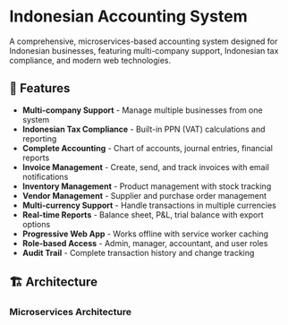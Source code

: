 # Indonesian Accounting System

A comprehensive, microservices-based accounting system designed for Indonesian businesses, featuring multi-company support, Indonesian tax compliance, and modern web technologies.

## 🌟 Features

- **Multi-company Support** - Manage multiple businesses from one system
- **Indonesian Tax Compliance** - Built-in PPN (VAT) calculations and reporting
- **Complete Accounting** - Chart of accounts, journal entries, financial reports
- **Invoice Management** - Create, send, and track invoices with email notifications
- **Inventory Management** - Product management with stock tracking
- **Vendor Management** - Supplier and purchase order management
- **Multi-currency Support** - Handle transactions in multiple currencies
- **Real-time Reports** - Balance sheet, P&L, trial balance with export options
- **Progressive Web App** - Works offline with service worker caching
- **Role-based Access** - Admin, manager, accountant, and user roles
- **Audit Trail** - Complete transaction history and change tracking

## 🏗️ Architecture

### Microservices Architecture